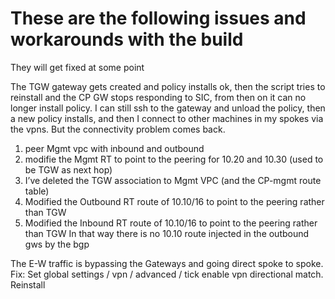 # These are the following issues and workarounds with the build 
They will get fixed at some point

The TGW gateway gets created and policy installs ok, then the script tries to reinstall and the CP GW stops responding to SIC, from then on it can no longer install policy.
I can still ssh to the gateway and unload the policy, then a new policy installs, and then I connect to other machines in my spokes via the vpns. But the connectivity problem comes back. 

1.	peer Mgmt vpc with inbound and outbound
2.	modifie the Mgmt RT to point to the peering for 10.20 and 10.30 (used to be TGW as next hop)
3.	I’ve deleted the TGW association to Mgmt VPC (and the CP-mgmt route table)
4.	Modified the Outbound RT route of 10.10/16 to point to the peering rather than TGW
5.	Modified the Inbound RT route of 10.10/16 to point to the peering rather than TGW
In that way there is no 10.10 route injected in the outbound gws by the bgp

The E-W traffic is bypassing the Gateways and going direct spoke to spoke.  
Fix: Set global settings / vpn / advanced / tick enable vpn directional match.  Reinstall 